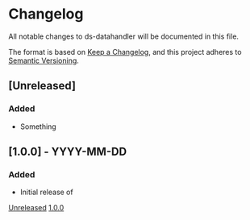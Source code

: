 # Changelog
All notable changes to ds-datahandler will be documented in this file.

The format is based on [Keep a Changelog](https://keepachangelog.com/en/1.0.0/),
and this project adheres to [Semantic Versioning](https://semver.org/spec/v2.0.0.html).

## [Unreleased]
### Added

- Something


## [1.0.0] - YYYY-MM-DD
### Added

- Initial release of <project>


[Unreleased](https://github.com/kb-dk/ds-datahandler/compare/v1.0.0...HEAD)
[1.0.0](https://github.com/kb-dk/ds-datahandler/releases/tag/v1.0.0)
